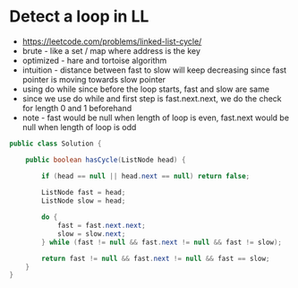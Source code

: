 # Detect a loop in LL

- https://leetcode.com/problems/linked-list-cycle/
- brute - like a set / map where address is the key
- optimized - hare and tortoise algorithm
- intuition - distance between fast to slow will keep decreasing since fast pointer is moving towards slow pointer
- using do while since before the loop starts, fast and slow are same
- since we use do while and first step is fast.next.next, we do the check for length 0 and 1 beforehand
- note - fast would be null when length of loop is even, fast.next would be null when length of loop is odd 

```java
public class Solution {

    public boolean hasCycle(ListNode head) {

        if (head == null || head.next == null) return false;
        
        ListNode fast = head;
        ListNode slow = head;

        do {
            fast = fast.next.next;
            slow = slow.next;
        } while (fast != null && fast.next != null && fast != slow);

        return fast != null && fast.next != null && fast == slow;
    }
}
```
